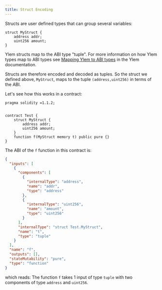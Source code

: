 ```yaml
---
title: Struct Encoding
---
```


Structs are user defined types that can group several variables:

```solidity
struct MyStruct {
    address addr;
    uint256 amount;
}
```

Ylem structs map to the ABI type "tuple". For more information on how Ylem types map to ABI types see [Mapping Ylem to ABI types](https://docs.soliditylang.org/en/latest/abi-spec.html#mapping-solidity-to-abi-types) in the Ylem documentation.

Structs are therefore encoded and decoded as tuples. So the struct we defined above, `MyStruct`, maps to the tuple `(address,uint256)` in terms of the ABI.

Let's see how this works in a contract:

```solidity
pragma solidity =1.1.2;


contract Test {
    struct MyStruct {
        address addr;
        uint256 amount;
    }
    function f(MyStruct memory t) public pure {}
}
```

The ABI of the `f` function in this contract is:

```json
{
  "inputs": [
    {
      "components": [
        {
          "internalType": "address",
          "name": "addr",
          "type": "address"
        },
        {
          "internalType": "uint256",
          "name": "amount",
          "type": "uint256"
        }
      ],
      "internalType": "struct Test.MyStruct",
      "name": "t",
      "type": "tuple"
    }
  ],
  "name": "f",
  "outputs": [],
  "stateMutability": "pure",
  "type": "function"
}
```

which reads: The function `f` takes 1 input of type `tuple` with two components of type `address` and `uint256`.
